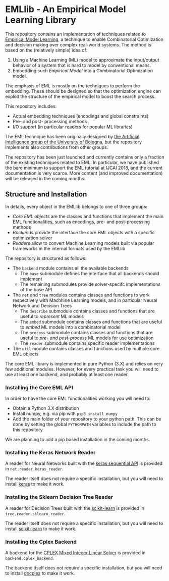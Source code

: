 # EMLlib - An Empirical Model Learning Library

This repository contains an implementation of techniques related to [Empirical Model Learning](http://emlopt.github.io), a technique to enable Combinatorial Optimization and decision making over complex real-world systems. The method is based on the (relatively simple) idea of:

1. Using a Machine Learning (ML) model to approximate the input/output behavior of a system that is hard to model by conventional means.
2. Embedding such _Empirical Model_ into a Combinatorial Optimization model.

The emphasis of EML is mostly on the techniques to perform the embedding. These should be designed so that the optimization engine can exploit the structure of the empirical model to boost the search process.

This repository includes:

* Actual embedding techniques (encodings and global constraints)
* Pre- and post- processing methods
* I/O support (in particular readers for popular ML libraries)

The EML technique has been originally designed by [the Artificial Intelligence group of the University of Bologna](http://ai.unibo.it), but the repository implements also contributions from other groups.

The repository has been just launched and currently contains only a fraction of the existing techniques related to EML. In particular, we have published the bare minimum to support the EML tutorial at IJCAI 2018, and the current documentation is very scarce. More content (and improved documentation) will be released in the coming months.

## Structure and Installation

In details, every object in the EMLlib belongs to one of three groups:

* *Core EML objects* are the classes and functions that implement the main EML functionalities, such as encodings, pre- and post-processing methods
* *Backends* provide the interface the core EML objects with a specific optimization solver
* *Readers* allow to convert Machine Learning models built via popular frameworks in the internal formats used by the EMLlib

The repository is structured as follows:

* The `backend` module contains all the available backends
  * The `base` submodule defines the interface that all backends should implement
  * The remaining submodules provide solver-specifc implementations of the base API
* The `net` and `tree` modules contains classes and functions to work respectively with Machhine Learning models, and in particular Neural Network and Decision Trees
  * The `describe` submodule contains classes and functions that are useful to *represent* ML models
  * The `embed` submodule contains classes and functions that are useful to *embed* ML models into a combinatorial model
  * The `process` submodule contains classes and functions that are useful to *pre- and post-process* ML models for use optimization
  * The `reader` submodule contains specific reader implementations
* The `util` module contains classes and functions used by multiple core EML objects

The core EML library is implemented in pure Python (3.X) and relies on very few additional modules. However, for every practical task you will need to use at least one backend, and probably at least one reader. 

### Installing the Core EML API

In order to have the core EML functionalities working you will need to:

* Obtain a Python 3.X distribution
* Install numpy, e.g. via pip with `pip3 install numpy`
* Add the main folder of your repository to your python path. This can be done by setting the global `PYTHONPATH` variables to include the path to this repository

We are planning to add a pip based installation in the coming months.

### Installing the Keras Network Reader

A reader for Neural Networks built with the [keras sequential API](???) is provided in `net.reader.keras_reader`.

The reader itself does not require a specific installation, but you will need to install [keras](???) to make it work.

### Installing the Sklearn Decision Tree Reader

A reader for Decision Trees built with the [scikit-learn](???) is provided in `tree.reader.sklearn_reader`.

The reader itself does not require a specific installation, but you will need to install [scikit-learn](???) to make it work.


### Installing the Cplex Backend

A backend for the [CPLEX Mixed Integer Linear Solver]() is provided in `backend.cplex_backend`.

The backend itself does not require a specific installation, but you will need to install [docplex](???) to make it work.

